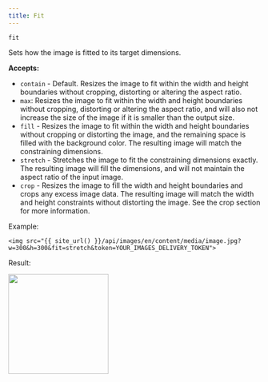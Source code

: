 ```yaml
---
title: Fit
---
```


`fit`

Sets how the image is fitted to its target dimensions.

**Accepts:**
* `contain` - Default. Resizes the image to fit within the width and height boundaries without cropping, distorting or altering the aspect ratio.
* `max`: Resizes the image to fit within the width and height boundaries without cropping, distorting or altering the aspect ratio, and will also not increase the size of the image if it is smaller than the output size.
* `fill` - Resizes the image to fit within the width and height boundaries without cropping or distorting the image, and the remaining space is filled with the background color. The resulting image will match the constraining dimensions.
* `stretch` - Stretches the image to fit the constraining dimensions exactly. The resulting image will fill the dimensions, and will not maintain the aspect ratio of the input image.
* `crop` - Resizes the image to fill the width and height boundaries and crops any excess image data. The resulting image will match the width and height constraints without distorting the image. See the crop section for more information.

Example:

```twig
<img src="{{ site_url() }}/api/images/en/content/media/image.jpg?w=300&h=300&fit=stretch&token=YOUR_IMAGES_DELIVERY_TOKEN">
```

Result:

<img height="200" class="inline" src="[site_url]/api/images/en/content/media/image.jpg?q=70&w=100&h=200&dpr=2&fit=stretch&token=4864fb8e1ebe080e6e4ad5c4363083a6">
